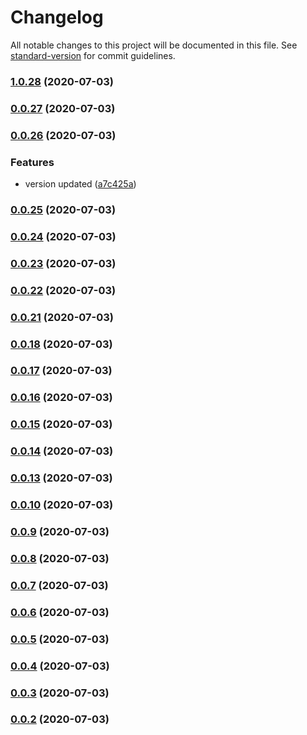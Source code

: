 # Changelog

All notable changes to this project will be documented in this file. See [standard-version](https://github.com/conventional-changelog/standard-version) for commit guidelines.

### [1.0.28](https://github.com/christopher-leal/angular-lazy-loading-example/compare/v0.0.27...v1.0.28) (2020-07-03)

### [0.0.27](https://github.com/christopher-leal/angular-lazy-loading-example/compare/v0.0.26...v0.0.27) (2020-07-03)

### [0.0.26](https://github.com/christopher-leal/angular-lazy-loading-example/compare/v0.0.25...v0.0.26) (2020-07-03)


### Features

* version updated ([a7c425a](https://github.com/christopher-leal/angular-lazy-loading-example/commit/a7c425acea8c28620647aa2d67f44a5fcabc0fb6))

### [0.0.25](https://github.com/christopher-leal/angular-lazy-loading-example/compare/v0.0.24...v0.0.25) (2020-07-03)

### [0.0.24](https://github.com/christopher-leal/angular-lazy-loading-example/compare/v0.0.23...v0.0.24) (2020-07-03)

### [0.0.23](https://github.com/christopher-leal/angular-lazy-loading-example/compare/v0.0.22...v0.0.23) (2020-07-03)

### [0.0.22](https://github.com/christopher-leal/angular-lazy-loading-example/compare/v0.0.21...v0.0.22) (2020-07-03)

### [0.0.21](https://github.com/christopher-leal/angular-lazy-loading-example/compare/v0.0.18...v0.0.21) (2020-07-03)

### [0.0.18](https://github.com/christopher-leal/angular-lazy-loading-example/compare/v0.0.17...v0.0.18) (2020-07-03)

### [0.0.17](https://github.com/christopher-leal/angular-lazy-loading-example/compare/v0.0.16...v0.0.17) (2020-07-03)

### [0.0.16](https://github.com/christopher-leal/angular-lazy-loading-example/compare/v0.0.15...v0.0.16) (2020-07-03)

### [0.0.15](https://github.com/christopher-leal/angular-lazy-loading-example/compare/v0.0.14...v0.0.15) (2020-07-03)

### [0.0.14](https://github.com/christopher-leal/angular-lazy-loading-example/compare/v0.0.13...v0.0.14) (2020-07-03)

### [0.0.13](https://github.com/christopher-leal/angular-lazy-loading-example/compare/v0.0.10...v0.0.13) (2020-07-03)

### [0.0.10](https://github.com/christopher-leal/angular-lazy-loading-example/compare/v0.0.9...v0.0.10) (2020-07-03)

### [0.0.9](https://github.com/christopher-leal/angular-lazy-loading-example/compare/v0.0.8...v0.0.9) (2020-07-03)

### [0.0.8](https://github.com/christopher-leal/angular-lazy-loading-example/compare/v0.0.7...v0.0.8) (2020-07-03)

### [0.0.7](https://github.com/christopher-leal/angular-lazy-loading-example/compare/v0.0.6...v0.0.7) (2020-07-03)

### [0.0.6](https://github.com/christopher-leal/angular-lazy-loading-example/compare/v0.0.5...v0.0.6) (2020-07-03)

### [0.0.5](https://github.com/christopher-leal/angular-lazy-loading-example/compare/v0.0.4...v0.0.5) (2020-07-03)

### [0.0.4](https://github.com/christopher-leal/angular-lazy-loading-example/compare/v0.0.3...v0.0.4) (2020-07-03)

### [0.0.3](https://github.com/christopher-leal/angular-lazy-loading-example/compare/v0.0.2...v0.0.3) (2020-07-03)

### [0.0.2](https://github.com/christopher-leal/angular-lazy-loading-example/compare/v0.0.1...v0.0.2) (2020-07-03)
